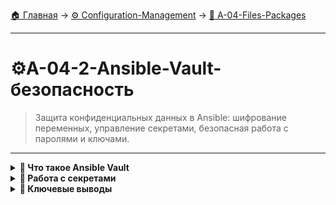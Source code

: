 [🏠 Главная](../../README.md) → [⚙️ Configuration-Management](../../README.md#-configuration-management) → [📁 A-04-Files-Packages](../../README.md#-a-04-files-packages)

---

# ⚙️A-04-2-Ansible-Vault-безопасность
> Защита конфиденциальных данных в Ansible: шифрование переменных, управление секретами, безопасная работа с паролями и ключами.

---

<details>
<summary><b>🎯 Что такое Ansible Vault</b></summary>

---

### Концепция защиты секретов

```text
# Ansible Vault - шифрование конфиденциальных данных
┌─────────────────────────────────┐
│        Ansible Vault            │
├─────────────────────────────────┤
│  ✅ Шифрование переменных       │
│  ✅ Защита паролей и ключей     │
│  ✅ Безопасное хранение секретов│
│  ✅ Интеграция с Git            │
│  ✅ Командная работа            │
└─────────────────────────────────┘

# Что защищаем:
• Пароли баз данных
• API ключи и токены
• SSH приватные ключи
• SSL сертификаты
• Конфиденциальные конфигурации
```

### Базовые команды Vault

```bash
# Создание зашифрованного файла
ansible-vault create secrets.yml

# Редактирование зашифрованного файла
ansible-vault edit secrets.yml

# Просмотр зашифрованного файла
ansible-vault view secrets.yml

# Расшифровка файла
ansible-vault decrypt secrets.yml

# Шифрование существующего файла
ansible-vault encrypt secrets.yml
```

---

</details>

<details>
<summary><b>🔐 Работа с секретами</b></summary>

---

### Создание файла секретов

+++yaml
# secrets.yml (зашифрованный)
---
database_password: "super_secret_password"
api_key: "sk-1234567890abcdef"
ssh_private_key: |
  -----BEGIN PRIVATE KEY-----
  MIIEvgIBADANBgkqhkiG9w0BAQEFAASCBKgwggSkAgEAAoIBAQC...
  -----END PRIVATE KEY-----
ssl_certificate: |
  -----BEGIN CERTIFICATE-----
  MIIDXTCCAkWgAwIBAgIJAKoK/Ovj8W...
  -----END CERTIFICATE-----
---yaml

### Использование в playbook

+++yaml
---
- name: Deploy application with secrets
  hosts: all
  vars_files:
    - secrets.yml
  
  tasks:
    - name: Configure database
      template:
        src: database.conf.j2
        dest: /etc/app/database.conf
      vars:
        db_password: "{{ database_password }}"
---yaml

---

</details>

<details>
<summary><b>🎯 Ключевые выводы</b></summary>

---

### Best Practices Vault

```text
✅ Используйте Vault для всех секретов
✅ Храните пароль Vault в безопасном месте
✅ Применяйте разные пароли для разных окружений
✅ Регулярно ротируйте пароли
✅ Документируйте процесс работы с секретами
```

### Что изучаем дальше

```text
📚 Следующая тема: Динамический инвентарь
🎯 Практика: Автоматическое обнаружение хостов
🔧 Инструменты: Cloud провайдеры
```

---

</details>
